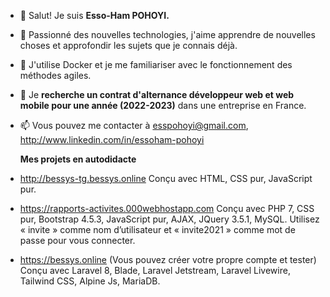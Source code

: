 - 👋 Salut! Je suis **Esso-Ham POHOYI.**
- 👀 Passionné des nouvelles technologies, j'aime apprendre de nouvelles choses et approfondir les sujets que je connais déjà.
- 🌱 J'utilise Docker et je me familiariser avec le fonctionnement des méthodes agiles.
- 💞️ Je **recherche un contrat d'alternance développeur web et web mobile pour une année (2022-2023)** dans une entreprise en France.
- 📫 Vous pouvez me contacter à esspohoyi@gmail.com, http://www.linkedin.com/in/essoham-pohoyi

  **Mes projets en autodidacte**
- http://bessys-tg.bessys.online
  Conçu avec HTML, CSS pur, JavaScript pur.
- https://rapports-activites.000webhostapp.com
  Conçu avec PHP 7, CSS pur, Bootstrap 4.5.3, JavaScript pur, AJAX, JQuery 3.5.1, MySQL. Utilisez « invite » comme nom d’utilisateur et « invite2021 » comme mot de passe pour vous connecter.
- https://bessys.online (Vous pouvez créer votre propre compte et tester)
Conçu avec Laravel 8, Blade, Laravel Jetstream, Laravel Livewire, Tailwind CSS, Alpine Js, MariaDB.

<!---
Esso-Ham/Esso-Ham is a ✨ special ✨ repository because its `README.md` (this file) appears on your GitHub profile.
You can click the Preview link to take a look at your changes.
--->
